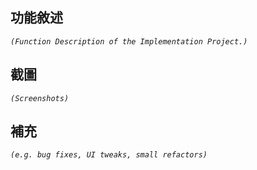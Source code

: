 ## 功能敘述

_`(Function Description of the Implementation Project.)`_

## 截圖

_`(Screenshots)`_

## 補充

_`(e.g. bug fixes, UI tweaks, small refactors)`_
